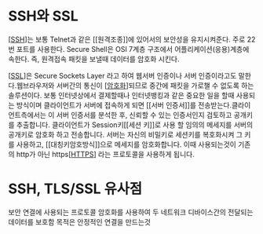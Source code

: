 # SSH와 SSL

[[SSH]]는 보통 Telnet과 같은 [[원격조종]]에 있어서의 보안성을 유지시켜준다. 주로 22번 포트를 사용한다. Secure Shell은 OSI 7계층 구조에서 어플리케이션(응용)계층에 속한다. 즉, 원격접속 패킷을 보낼때 데이터를 암호화 시킨다.

[[SSL]]은 Secure Sockets Layer 라고 하여 웹서버 인증이나 서버 인증이라고도 말한다.웹브라우저와 서버간의 통신이 [[암호화]]되므로 중간에 패킷을 가로챌 수 없도록 하는 솔루션이다.
보통 인터넷상에서 결제할때나 인터넷뱅킹과 같은 중요한 일을 할때 사용되는 방식이며 클라이언트가 서버에 접속하게 되면 [[서버 인증서]]를 전송받는다.클라이언트측에서는 이 서버 인증서를 분석한 후, 신뢰할 수 있는 인증서인지 검토하고 공개키를 추출합니다.
클라이언트가 Session키[[세션 키]]로 사용 할 임의의 메세지를 서버의 공개키로 암호화 하고 전송합니다. 서버는 자신의 비밀키로 세션키를 복호화시켜 그 키를 사용하고, [[대칭키암호방식]]으로 메세지를 암호화합니다. 이때 사용되는것이 기존의 http가 아닌 https[[HTTPS]] 라는 프로토콜을 사용하게 됩니다.
 

 # SSH, TLS/SSL 유사점

보안 연결에 사용되는 프로토콜
암호화를 사용하여 두 네트워크 디바이스간의 전달되는 데이터를 보호함
목적은 안정적인 연결을 만드는것


[//begin]: # "Autogenerated link references for markdown compatibility"
[SSH]: SSH.md "SSH (Secure Shell)"
[SSL]: SSL.md "SSL (Secure Sockets Layer)"
[암호화]: 암호화.md "암호화"
[HTTPS]: HTTPS.md "HTTPS"
[//end]: # "Autogenerated link references"